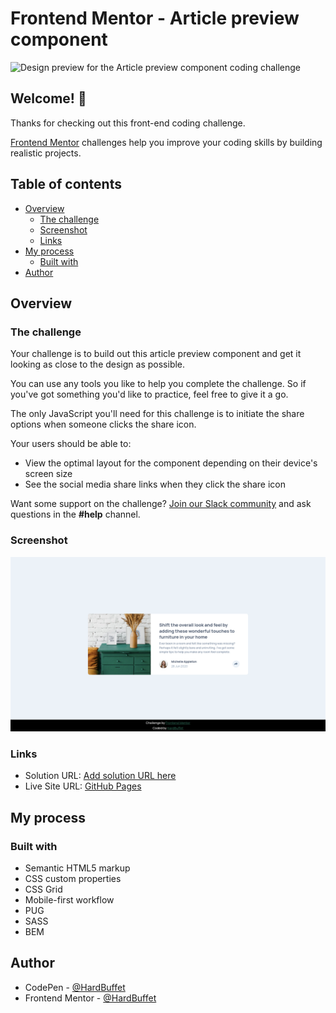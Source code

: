 # Frontend Mentor - Article preview component

![Design preview for the Article preview component coding challenge](./design/desktop-preview.jpg)

## Welcome! 👋

Thanks for checking out this front-end coding challenge.

[Frontend Mentor](https://www.frontendmentor.io) challenges help you improve your coding skills by building realistic projects.

## Table of contents

- [Overview](#overview)
  - [The challenge](#the-challenge)
  - [Screenshot](#screenshot)
  - [Links](#links)
- [My process](#my-process)
  - [Built with](#built-with)
- [Author](#author)

## Overview

### The challenge

Your challenge is to build out this article preview component and get it looking as close to the design as possible.

You can use any tools you like to help you complete the challenge. So if you've got something you'd like to practice, feel free to give it a go.

The only JavaScript you'll need for this challenge is to initiate the share options when someone clicks the share icon.

Your users should be able to:

- View the optimal layout for the component depending on their device's screen size
- See the social media share links when they click the share icon

Want some support on the challenge? [Join our Slack community](https://www.frontendmentor.io/slack) and ask questions in the **#help** channel.

### Screenshot

![](./images/final-project-desktop.png)

### Links

- Solution URL: [Add solution URL here](https://www.frontendmentor.io/solutions/type-name-here)
- Live Site URL: [GitHub Pages](https://hardbuffet.github.io/Article-Preview-Component/)

## My process

### Built with

- Semantic HTML5 markup
- CSS custom properties
- CSS Grid
- Mobile-first workflow
- PUG
- SASS
- BEM

## Author

- CodePen - [@HardBuffet](https://codepen.io/HardBuffet)
- Frontend Mentor - [@HardBuffet](https://www.frontendmentor.io/profile/HardBuffet)
